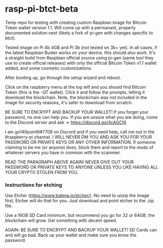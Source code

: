 # rasp-pi-btct-beta

Temp repo for testing with creating custom Raspbian image for Bitcoin Token wallet version 1.1.  Will come up with a permanant, properly documented solution next (likely a fork of pi-gen with changes specific to btct).

Tested image on Pi 4b 4GB and Pi 3b (not tested on 3b+ yet).  In all cases, if the latest Raspbian Buster works on your device, this should also work.  It's a straight build from Raspbian official source using pi-gen (same tool they use to create official releases) with only the official Bitcoin Token v1.1 wallet added, and some cosmetic customizations.

After booting up, go through the setup wizard and reboot.

Click on the raspberry menu at the top left and you should find Bitcoin Token (this is the -QT wallet).  Click it and follow the prompts, letting it download the blockchain.  Note, the blockchain was not included in the image for security reasons, it's safer to download from scratch.

BE SURE TO ENCRYPT AND BACKUP YOUR WALLET!  If you forget your password, no one can help you.  If you are unsure what you are doing, come to the Discord server and ask -> https://discord.gg/4cAGCf4

I am go140point6#7708 on Discord and if you need help, call me out in the #raspberry-pi channel.  I WILL NEVER DM YOU AND ASK YOU FOR YOUR PASSWORD OR PRIVATE KEYS OR ANY OTHER INFORMATION.  If someone claiming to be me (or anyone) does, block them and report to the mods of whatever servers you have in common with the scammer.

READ THE PARAGRAPH ABOVE AGAIN!  NEVER GIVE OUT YOUR PASSWORD OR PRIVATE KEYS TO ANYONE UNLESS YOU LIKE HAVING ALL YOUR CRYPTO STOLEN FROM YOU.

### Instructions for etching

Use Etcher (https://www.balena.io/etcher/).  No need to unzip the image first, Etcher will do that for you.  Just download and point etcher to the .zip file.

Use a 16GB SD Card minimum, but recommend you go for 32 or 64GB, the blockchain will grow.  Get something with decent speed.

AGAIN: BE SURE TO ENCRYPT AND BACKUP YOUR WALLET!  SD Cards can and will go bad.  Back up your wallet and make sure you know the password.
